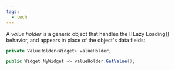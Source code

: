 ```yaml
---
tags:
  - tech
---
```

A _value holder_ is a generic object that handles the [[Lazy Loading]] behavior, and appears in place of the object's data fields:
```csharp
private ValueHolder<Widget> valueHolder;

public Widget MyWidget => valueHolder.GetValue();
```
